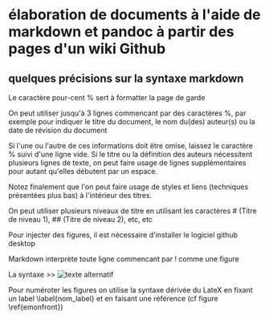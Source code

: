 # élaboration de documents à l'aide de markdown et pandoc à partir des pages d'un wiki Github
## quelques précisions sur la syntaxe markdown

Le caractère pour-cent % sert à formatter la page de garde

On peut utiliser jusqu'à 3 lignes commencant par des caractères %, par exemple pour indiquer le titre du document, le nom du(des) auteur(s) ou la date de révision du document

Si l'une ou l'autre de ces informations doit être omise, laissez le caractère % suivi d'une ligne vide. Si le titre ou la définition des auteurs nécessitent plusieurs lignes de texte, on peut faire usage de lignes supplémentaires pour autant qu'elles débutent par un espace.

Notez finalement que l'on peut faire usage de styles et liens (techniques présentées plus bas) à l'intérieur des titres.

On peut utiliser plusieurs niveaux de titre en utilisant les caractères # (Titre de niveau 1), ## (Titre de niveau 2), etc, etc

Pour injecter des figures, il est nécessaire d'installer le logiciel github desktop

Markdown interprète toute ligne commencant par ! comme une figure

La syntaxe >> ![texte alternatif](URL_IMAGE "titre optionnel")

Pour numéroter les figures on utilise la syntaxe dérivée du LateX en fixant un label \label{nom_label} et en faisant une référence (cf figure \ref{emonfront})



